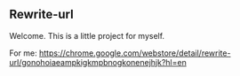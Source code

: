 ## Rewrite-url

Welcome. This is a little project for myself. 

For me:
https://chrome.google.com/webstore/detail/rewrite-url/gonohoiaeampkigkmpbnogkonenejhjk?hl=en
